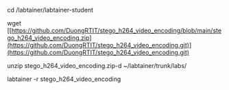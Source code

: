 cd /labtainer/labtainer-student

wget [[https://github.com/DuongRTIT/stego_h264_video_encoding/blob/main/stego_h264_video_encoding.zip](https://github.com/DuongRTIT/stego_h264_video_encoding.git)](https://github.com/DuongRTIT/stego_h264_video_encoding.git)

unzip stego_h264_video_encoding.zip-d ~/labtainer/trunk/labs/

labtainer -r stego_h264_video_encoding
